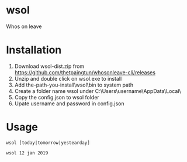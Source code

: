 wsol
====

Whos on leave 

# Installation

1. Download wsol-dist.zip from https://github.com/thetpaingtun/whosonleave-cli/releases
2. Unzip and double click on wsol.exe to install 
3. Add the-path-you-install\wsol\bin to system path
4. Create a folder name wsol under C:\Users\username\AppData\Local\
5. Copy the config.json to wsol folder 
6. Upate username and password in config.json


<!-- toc -->
# Usage

```
wsol [today|tomorrow|yestearday]
```

```
wsol 12 jan 2019
```
